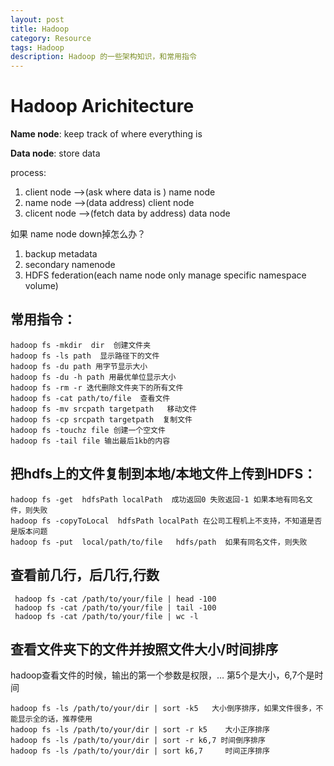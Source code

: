 ```yaml
---
layout: post
title: Hadoop
category: Resource
tags: Hadoop
description: Hadoop 的一些架构知识，和常用指令
---
```




# **Hadoop Arichitecture**

**Name node**: keep track of where everything is

**Data node**: store data

process:

1. client node –>(ask where data is ) name node
2. name node –>(data address) client node
3. clicent node –>(fetch data by address) data node

如果 name node down掉怎么办？

1. backup metadata
2. secondary namenode
3. HDFS federation(each name node only manage specific namespace volume)

 

## 常用指令：

```
hadoop fs -mkdir  dir  创建文件夹
hadoop fs -ls path  显示路径下的文件
hadoop fs -du path 用字节显示大小
hadoop fs -du -h path 用最优单位显示大小
hadoop fs -rm -r 迭代删除文件夹下的所有文件
hadoop fs -cat path/to/file  查看文件
hadoop fs -mv srcpath targetpath   移动文件
hadoop fs -cp srcpath targetpath  复制文件
hadoop fs -touchz file 创建一个空文件
hadoop fs -tail file 输出最后1kb的内容
```

## 把hdfs上的文件复制到本地/本地文件上传到HDFS：

```
hadoop fs -get  hdfsPath localPath  成功返回0 失败返回-1 如果本地有同名文件，则失败 
hadoop fs -copyToLocal  hdfsPath localPath 在公司工程机上不支持，不知道是否是版本问题 
hadoop fs -put  local/path/to/file   hdfs/path  如果有同名文件，则失败
```

## 查看前几行，后几行,行数
```
 hadoop fs -cat /path/to/your/file | head -100
 hadoop fs -cat /path/to/your/file | tail -100
 hadoop fs -cat /path/to/your/file | wc -l
```
## 查看文件夹下的文件并按照文件大小/时间排序 
hadoop查看文件的时候，输出的第一个参数是权限，… 第5个是大小，6,7个是时间
```
hadoop fs -ls /path/to/your/dir | sort -k5   大小倒序排序，如果文件很多，不能显示全的话，推荐使用
hadoop fs -ls /path/to/your/dir | sort -r k5    大小正序排序 
hadoop fs -ls /path/to/your/dir | sort -r k6,7 时间倒序排序
hadoop fs -ls /path/to/your/dir | sort k6,7     时间正序排序 
```

